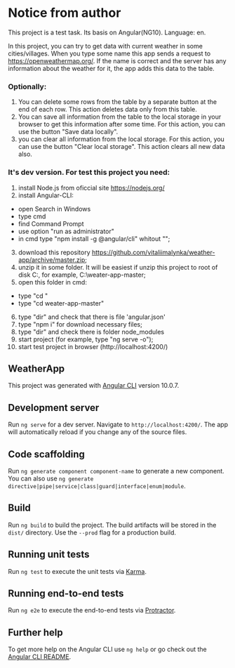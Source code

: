 # Notice from author

This project is a test task.
Its basis on Angular(NG10).
Language: en.

In this project, you can try to get data with current weather in some cities/villages.
When you type some name this app sends a request to https://openweathermap.org/. If the name is correct and the server has any information about the weather for it, the app adds this data to the table.

### Optionally:
1. You can delete some rows from the table by a separate button at the end of each row. This action deletes data only from this table.
2. You can save all information from the table to the local storage in your browser to get this information after some time. For this action, you can use the button "Save data locally".
3. you can clear all information from the local storage. For this action, you can use the button "Clear local storage". This action clears all new data also.

### It's dev version. For test this project you need:
1. install Node.js from oficcial site https://nodejs.org/
2. install Angular-CLI: 
- open Search in Windows
- type cmd
- find Command Prompt
- use option "run as administrator"
- in cmd type "npm install -g @angular/cli" whitout "";
3. download this repository https://github.com/vitaliimalynka/weather-app/archive/master.zip;
4. unzip it in some folder. It will be easiest if unzip this project to root of disk C:\, for example, C:\weater-app-master;
5. open this folder in cmd:
- type "cd \"
- type "cd weater-app-master"
6. type "dir" and check that there is file 'angular.json'
7. type "npm i" for download necessary files;
8. type "dir" and check there is folder node_modules
9. start project (for example, type "ng serve -o");
10. start test project in browser (http://localhost:4200/)



## WeatherApp

This project was generated with [Angular CLI](https://github.com/angular/angular-cli) version 10.0.7.

## Development server

Run `ng serve` for a dev server. Navigate to `http://localhost:4200/`. The app will automatically reload if you change any of the source files.

## Code scaffolding

Run `ng generate component component-name` to generate a new component. You can also use `ng generate directive|pipe|service|class|guard|interface|enum|module`.

## Build

Run `ng build` to build the project. The build artifacts will be stored in the `dist/` directory. Use the `--prod` flag for a production build.

## Running unit tests

Run `ng test` to execute the unit tests via [Karma](https://karma-runner.github.io).

## Running end-to-end tests

Run `ng e2e` to execute the end-to-end tests via [Protractor](http://www.protractortest.org/).

## Further help

To get more help on the Angular CLI use `ng help` or go check out the [Angular CLI README](https://github.com/angular/angular-cli/blob/master/README.md).
